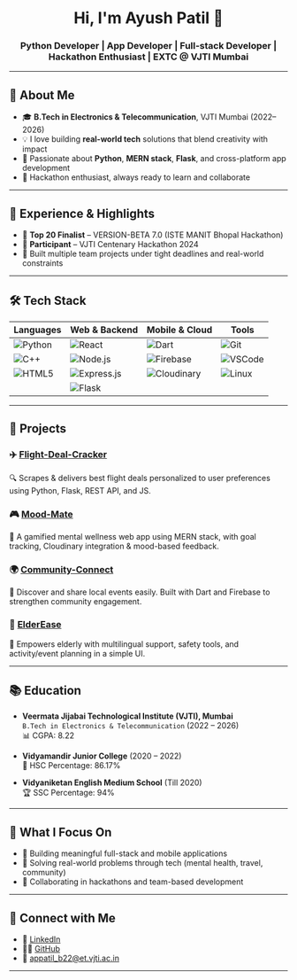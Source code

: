 <h1 align="center">Hi, I'm Ayush Patil 👋</h1>
<h3 align="center">Python Developer | App Developer | Full-stack Developer | Hackathon Enthusiast | EXTC @ VJTI Mumbai</h3>

---

## 🧠 About Me
- 🎓 **B.Tech in Electronics & Telecommunication**, VJTI Mumbai (2022–2026)  
- 💡 I love building **real-world tech** solutions that blend creativity with impact  
- 🤖 Passionate about **Python**, **MERN stack**, **Flask**, and cross-platform app development  
- 🏁 Hackathon enthusiast, always ready to learn and collaborate  

---

## 💼 Experience & Highlights
- 🥇 **Top 20 Finalist** – VERSION-BETA 7.0 (ISTE MANIT Bhopal Hackathon)  
- 🚀 **Participant** – VJTI Centenary Hackathon 2024  
- 👥 Built multiple team projects under tight deadlines and real-world constraints  

---

## 🛠️ Tech Stack

| Languages | Web & Backend | Mobile & Cloud | Tools |
|----------|---------------|----------------|-------|
| ![Python](https://img.shields.io/badge/-Python-blue?logo=python) | ![React](https://img.shields.io/badge/-React-black?logo=react) | ![Dart](https://img.shields.io/badge/-Dart-blue?logo=dart) | ![Git](https://img.shields.io/badge/-Git-black?logo=git) |
| ![C++](https://img.shields.io/badge/-C++-00599C?logo=c%2B%2B) | ![Node.js](https://img.shields.io/badge/-Node.js-green?logo=node.js) | ![Firebase](https://img.shields.io/badge/-Firebase-orange?logo=firebase) | ![VSCode](https://img.shields.io/badge/-VS%20Code-blue?logo=visual-studio-code) |
| ![HTML5](https://img.shields.io/badge/-HTML5-E34F26?logo=html5) | ![Express.js](https://img.shields.io/badge/-Express.js-grey?logo=express) | ![Cloudinary](https://img.shields.io/badge/-Cloudinary-lightblue?logo=cloudinary) | ![Linux](https://img.shields.io/badge/-Linux-black?logo=linux) |
|  | ![Flask](https://img.shields.io/badge/-Flask-white?logo=flask&logoColor=black) | | |

---

## 🚀 Projects

### ✈️ [Flight-Deal-Cracker](https://github.com/AYUSH8208/Flight-Deal-Cracker)
🔍 Scrapes & delivers best flight deals personalized to user preferences using Python, Flask, REST API, and JS.

### 🎮 [Mood-Mate](https://github.com/AYUSH8208/Mood-Mate)
🧘 A gamified mental wellness web app using MERN stack, with goal tracking, Cloudinary integration & mood-based feedback.

### 🌍 [Community-Connect](https://github.com/AYUSH8208/Community-Connect)
📍 Discover and share local events easily. Built with Dart and Firebase to strengthen community engagement.

### 👵 [ElderEase](https://github.com/AYUSH8208/ElderEase)
👴 Empowers elderly with multilingual support, safety tools, and activity/event planning in a simple UI.

---

## 📚 Education

- **Veermata Jijabai Technological Institute (VJTI), Mumbai**  
  `B.Tech in Electronics & Telecommunication` (2022 – 2026)  
  📊 CGPA: 8.22

- **Vidyamandir Junior College** (2020 – 2022)  
  📘 HSC Percentage: 86.17%

- **Vidyaniketan English Medium School** (Till 2020)  
  🏆 SSC Percentage: 94%

---

## 🚀 What I Focus On
- 🔧 Building meaningful full-stack and mobile applications  
- 🧠 Solving real-world problems through tech (mental health, travel, community)  
- 🤝 Collaborating in hackathons and team-based development  

---

## 🔗 Connect with Me
- 💼 [LinkedIn](https://www.linkedin.com/in/ayush-patil-506184296/)
- 🧑‍💻 [GitHub](https://github.com/AYUSH8208)
- 📧 appatil_b22@et.vjti.ac.in

---
